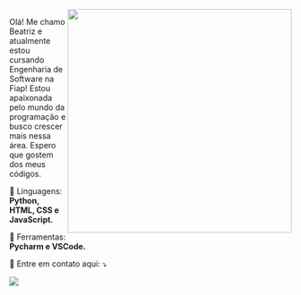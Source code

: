 <img src="https://raw.githubusercontent.com/MicaelliMedeiros/micaellimedeiros/master/image/computer-illustration.png" min-width="400px" max-width="400px" width="400px" align="right">

<p align="left"> 
  Olá! Me chamo Beatriz e atualmente estou cursando Engenharia de Software na Fiap!
  Estou apaixonada pelo mundo da programação e busco crescer mais nessa área.
  Espero que gostem dos meus códigos.
</p>

<p align="left">
  🦄 Linguagens: <strong>Python, HTML, CSS e JavaScript.</strong>
</p>

<p align="left">
  💼 Ferramentas: <strong>Pycharm e VSCode.</strong>
</p>

<p align="left">
  💌 Entre em contato aqui: ⤵️
</p>

  <a href="https://www.linkedin.com/in/beatriz-dantas-sampaio-4a6810288?utm_source=share&utm_campaign=share_via&utm_content=profile&utm_medium=android_app" alt="LinkedIn">
  <img src="https://img.shields.io/badge/-Linkedin-0e76a8?style=flat-square&logo=Linkedin&logoColor=white&link=LINK-DO-SEU-LINKEDIN" /></a>
